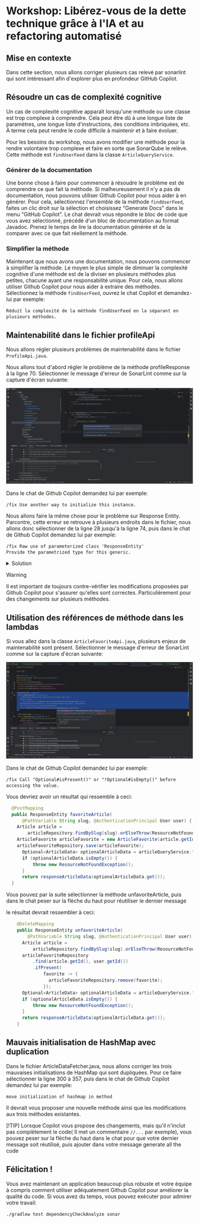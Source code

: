 # Workshop: Libérez-vous de la dette technique grâce à l'IA et au refactoring automatisé

## Mise en contexte

Dans cette section, nous allons corriger plusieurs cas relevé par sonarlint qui sont intéressant afin d'explorer plus en profondeur GitHub Copilot.


## Résoudre un cas de complexité cognitive
Un cas de complexité cognitive apparaît lorsqu'une méthode ou une classe est trop complexe à comprendre. Cela peut être dû à une longue liste de paramètres, une longue liste d'instructions, des conditions imbriquées, etc.
À terme cela peut rendre le code difficile à maintenir et à faire évoluer.

Pour les besoins du workshop, nous avons modifier une méthode pour la rendre volontaire trop complexe et faire en sorte que SonarQube le relève.
Cette méthode est `findUserFeed` dans la classe `ArticleQueryService`.

### Générer de la documentation

Une bonne chose à faire pour commencer à résoudre le problème est de comprendre ce que fait la méthode. Si malheureusement il n'y a pas de documentation, nous pouvons utiliser Github Copilot pour nous aider à en générer.
Pour cela, sélectionnez l'ensemble de la méthode `findUserFeed`, faites un clic droit sur la sélection et choisissez "Generate Docs" dans le menu "GitHub Copilot".
Le chat devrait vous répondre le bloc de code que vous avez sélectionné, précédé d'un bloc de documentation au format Javadoc.
Prenez le temps de lire la documentation générée et de la comparer avec ce que fait réellement la méthode.

### Simplifier la méthode

Maintenant que nous avons une documentation, nous pouvons commencer à simplifier la méthode.
Le moyen le plus simple de diminuer la complexité cognitive d'une méthode est de la diviser en plusieurs méthodes plus petites, chacune ayant une responsabilité unique.
Pour cela, nous allons utiliser Github Copilot pour nous aider à extraire des méthodes.\
Sélectionnez la méthode `findUserFeed`, ouvrez le chat Copilot et demandez-lui par exemple:
```
Réduit la complexité de la méthode findUserFeed en la séparant en plusieurs méthodes.
```

## Maintenabilité dans le fichier profileApi 

Nous allons régler plusieurs problèmes de maintenabilité dans le fichier `ProfileApi.java`. 

Nous allons tout d'abord régler le problème de la méthode profileResponse à la ligne 70. Sélectionner le message d'erreur de SonarLint comme sur la capture d'écran suivante: 

![Alt text](profileApi.png)

Dans le chat de Github Copilot demandez lui par exemple:

```
/fix Use another way to initialize this instance.
```

Nous allons faire la même chose pour le problème sur Response Entity. Parcontre, cette erreur se retrouve à plusieurs endroits dans le fichier, nous allons donc sélectionner de la ligne 28 jusqu'à la ligne 74, puis dans le chat de Github Copilot demandez lui par exemple:

```
/fix Raw use of parameterized class 'ResponseEntity' 
Provide the parametrized type for this generic.
```

<details>
    <summary>Solution</summary>
    
```java
    @GetMapping
    public ResponseEntity<HashMap<String, ProfileData>> getProfile(
        @PathVariable String username, @AuthenticationPrincipal User user) {
      return profileQueryService
          .findByUsername(username, user)
          .map(this::profileResponse)
          .orElseThrow(ResourceNotFoundException::new);
    }
    
    @PostMapping(path = "follow")
    public ResponseEntity<HashMap<String, ProfileData>> follow(
        @PathVariable String username, @AuthenticationPrincipal User user) {
      return userRepository
          .findByUsername(username)
          .map(
              target -> {
                FollowRelation followRelation = new FollowRelation(user.getId(), target.getId());
                userRepository.saveRelation(followRelation);
                return profileResponse(profileQueryService.findByUsername(username, user).get());
              })
          .orElseThrow(ResourceNotFoundException::new);
    }
    
    @DeleteMapping(path = "follow")
    public ResponseEntity<HashMap<String, ProfileData>> unfollow(
        @PathVariable String username, @AuthenticationPrincipal User user) {
      Optional<User> userOptional = userRepository.findByUsername(username);
      if (userOptional.isPresent()) {
        User target = userOptional.get();
        return userRepository
            .findRelation(user.getId(), target.getId())
            .map(
                relation -> {
                  userRepository.removeRelation(relation);
                  return profileResponse(profileQueryService.findByUsername(username, user).get());
                })
            .orElseThrow(ResourceNotFoundException::new);
      } else {
        throw new ResourceNotFoundException();
      }
    }
    
    private ResponseEntity<HashMap<String, ProfileData>> profileResponse(ProfileData profile) {
      HashMap<String, ProfileData> map = new HashMap<>();
      map.put("profile", profile);
    
      return ResponseEntity.ok(map);
    }
```
</details>

> [!WARNING]
Il est important de toujours contre-vérifier les modifications proposées par Github Copilot pour s'assurer qu'elles sont correctes. Particulièrement pour des changements sur plusieurs méthodes.



## Utilisation des références de méthode dans les lambdas

Si vous allez dans la classe `ArticleFavoriteApi.java`, plusieurs enjeux de maintenabilité sont présent. Sélectionner le message d'erreur de SonarLint comme sur la capture d'écran suivante: 

![Alt text](ArticleFavoriteApi.png)

Dans le chat de Github Copilot demandez lui par exemple:

```
/fix Call "Optional#isPresent()" or "!Optional#isEmpty()" before accessing the value.
```

Vous devriez avoir un résultat qui ressemble à ceci:

```java
  @PostMapping
  public ResponseEntity favoriteArticle(
      @PathVariable String slug, @AuthenticationPrincipal User user) {
    Article article =
        articleRepository.findBySlug(slug).orElseThrow(ResourceNotFoundException::new);
    ArticleFavorite articleFavorite = new ArticleFavorite(article.getId(), user.getId());
    articleFavoriteRepository.save(articleFavorite);
      Optional<ArticleData> optionalArticleData = articleQueryService.findBySlug(slug, user);
      if (optionalArticleData.isEmpty()) {
          throw new ResourceNotFoundException();
      }
      return responseArticleData(optionalArticleData.get());
  }
```

Vous pouvez par la suite sélectionner la méthode unfavoriteArticle, puis dans le chat peser sur la flèche du haut pour réutiliser le dernier message

le résultat devrait ressembler à ceci:

```java
    @DeleteMapping
    public ResponseEntity unfavoriteArticle(
        @PathVariable String slug, @AuthenticationPrincipal User user) {
      Article article =
          articleRepository.findBySlug(slug).orElseThrow(ResourceNotFoundException::new);
      articleFavoriteRepository
          .find(article.getId(), user.getId())
          .ifPresent(
              favorite -> {
                articleFavoriteRepository.remove(favorite);
              });
      Optional<ArticleData> optionalArticleData = articleQueryService.findBySlug(slug, user);
      if (optionalArticleData.isEmpty()) {
          throw new ResourceNotFoundException();
      }
      return responseArticleData(optionalArticleData.get());
    }
```

## Mauvais initialisation de HashMap avec duplication

Dans le fichier ArticleDataFetcher.java, nous allons corriger les trois mauvaises initialisations de HashMap qui sont dupliquées.
Pour ce faire sélectionner la ligne 300 à 357, puis dans le chat de Github Copilot demandez lui par exemple:

```
move initialization of hashmap in method
```

Il devrait vous proposer une nouvelle méthode ainsi que les modifications aux trois méthodes existantes.

[!TIP]
Lorsque Copilot vous propose des changements, mais qu'il n'inclut pas complètement le code( Il met un commentaire `//...` par exemple), vous pouvez peser sur la flèche du haut dans le chat pour que votre dernier message soit réutilisé, puis ajouter dans votre message generate all the code

## Félicitation !

Vous avez maintenant un application beaucoup plus robuste et votre équipe à compris comment utiliser adéquatement Github Copilot pour améliorer la qualité du code. Si vous avez du temps, vous pouvez exécuter pour admirer votre travail:

```bash
./gradlew test dependencyCheckAnalyze sonar 
```